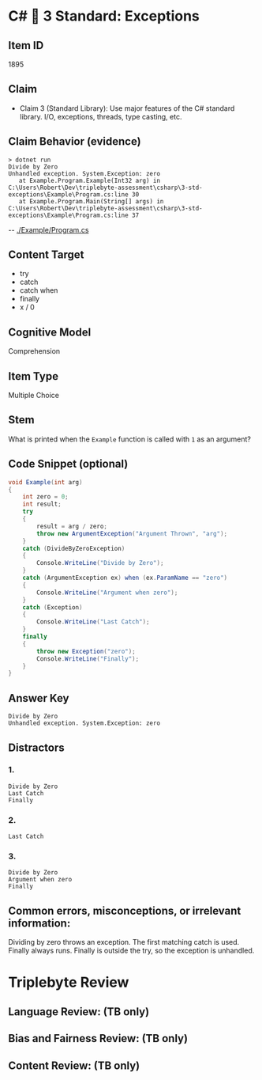 # C# 🎵 3 Standard: Exceptions


## Item ID
1895

## Claim
-   Claim 3 (Standard Library): Use major features of the C# standard library. I/O, exceptions, threads, type casting, etc.


## Claim Behavior (evidence)
```
> dotnet run
Divide by Zero
Unhandled exception. System.Exception: zero
   at Example.Program.Example(Int32 arg) in C:\Users\Robert\Dev\triplebyte-assessment\csharp\3-std-exceptions\Example\Program.cs:line 30
   at Example.Program.Main(String[] args) in C:\Users\Robert\Dev\triplebyte-assessment\csharp\3-std-exceptions\Example\Program.cs:line 37
```
-- [./Example/Program.cs](./Example/Program.cs)


## Content Target
* try
* catch
* catch when
* finally
* x / 0


## Cognitive Model
Comprehension


## Item Type
Multiple Choice


## Stem
What is printed when the `Example` function is called with `1` as an argument?


## Code Snippet (optional)
```csharp
void Example(int arg)
{
    int zero = 0;
    int result;
    try
    {
        result = arg / zero;
        throw new ArgumentException("Argument Thrown", "arg");
    }
    catch (DivideByZeroException)
    {
        Console.WriteLine("Divide by Zero");
    }
    catch (ArgumentException ex) when (ex.ParamName == "zero")
    {
        Console.WriteLine("Argument when zero");
    }
    catch (Exception)
    {
        Console.WriteLine("Last Catch");
    }
    finally
    {
        throw new Exception("zero");
        Console.WriteLine("Finally");
    }
}
```


## Answer Key
```
Divide by Zero
Unhandled exception. System.Exception: zero
```


## Distractors
### 1.
```
Divide by Zero
Last Catch
Finally
```


### 2.
```
Last Catch
```


### 3.
```
Divide by Zero
Argument when zero
Finally
```


## Common errors, misconceptions, or irrelevant information:
Dividing by zero throws an exception.
The first matching catch is used.
Finally always runs.
Finally is outside the try, so the exception is unhandled.


# Triplebyte Review


## Language Review: (TB only)


## Bias and Fairness Review: (TB only)


## Content Review: (TB only)

